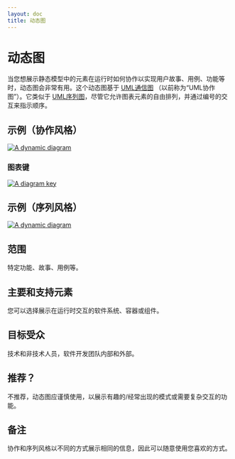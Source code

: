 ```yaml
---
layout: doc
title: 动态图
---
```


# 动态图

当您想展示静态模型中的元素在运行时如何协作以实现用户故事、用例、功能等时，动态图会非常有用。这个动态图基于
[UML通信图](https://en.wikipedia.org/wiki/Communication_diagram)
（以前称为“UML协作图”）。它类似于
[UML序列图](https://en.wikipedia.org/wiki/Sequence_diagram)，尽管它允许图表元素的自由排列，并通过编号的交互来指示顺序。

## 示例（协作风格）

[![A dynamic diagram](https://static.structurizr.com/workspace/36141/diagrams/SignIn.png)](https://static.structurizr.com/workspace/36141/diagrams/SignIn.png)

### 图表键

[![A diagram key](https://static.structurizr.com/workspace/36141/diagrams/SignIn-key.png)](https://static.structurizr.com/workspace/36141/diagrams/SignIn-key.png)

## 示例（序列风格）

[![A dynamic diagram](/images/bigbankplc-SignIn-sequence.png)](/images/bigbankplc-SignIn-sequence.png)

## 范围

特定功能、故事、用例等。

## 主要和支持元素

您可以选择展示在运行时交互的软件系统、容器或组件。

## 目标受众

技术和非技术人员，软件开发团队内部和外部。

## 推荐？

不推荐，动态图应谨慎使用，以展示有趣的/经常出现的模式或需要复杂交互的功能。

## 备注

协作和序列风格以不同的方式展示相同的信息，因此可以随意使用您喜欢的方式。